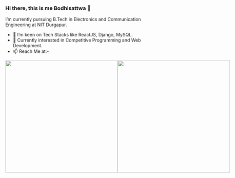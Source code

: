### Hi there, this is me Bodhisattwa 👋


I’m currently pursuing B.Tech in Electronics and Communication Engineering at NIT Durgapur.
- 🌱 I’m keen on Tech Stacks like ReactJS, Django, MySQL.
- 💬 Currently interested in Competitive Programming and Web Development.
- 📫 Reach Me at:- 

<div class = "container" style="display: flex; flex-direction: row;">
<img src = "https://github-readme-stats.vercel.app/api?username=Bodhi14&&show_icons=true&title_color=ffffff&icon_color=bb2acf&text_color=daf7dc&bg_color=151515" style="height: 350px;">
<img src = "https://github-readme-stats.vercel.app/api/top-langs/?username=Bodhi14&theme=tokyonight" style="height: 350px;">
</div>
